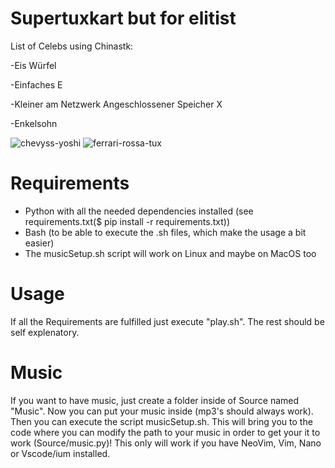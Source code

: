 # Supertuxkart but for elitist

List of Celebs using Chinastk:

-Eis Würfel

-Einfaches E

-Kleiner am Netzwerk Angeschlossener Speicher X

-Enkelsohn

![chevyss-yoshi](https://github.com/user-attachments/assets/fdd368eb-90c9-4445-b6c0-d3bd83e1f50d)
![ferrari-rossa-tux](https://github.com/user-attachments/assets/963273f2-2bfd-46e5-966d-cc62510a3c66)

# Requirements

- Python with all the needed dependencies installed (see requirements.txt($ pip install -r requirements.txt))
- Bash (to be able to execute the .sh files, which make the usage a bit easier)
- The musicSetup.sh script will work on Linux and maybe on MacOS too

# Usage

If all the Requirements are fulfilled just execute "play.sh". 
The rest should be self explenatory.

# Music

If you want to have music, just create a folder inside of Source named "Music".
Now you can put your music inside (mp3's should always work).
Then you can execute the script musicSetup.sh.
This will bring you to the code where you can modify the path to your music in order to get your it to work (Source/music.py)!
This only will work if you have NeoVim, Vim, Nano or Vscode/ium installed.
